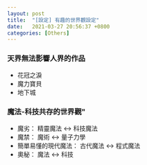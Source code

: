 ```yaml
---
layout: post
title:  "[設定] 有趣的世界觀設定"
date:   2021-03-27 20:56:37 +0800
categories: [Others]
---
```


### 天界無法影響人界的作品
* 花冠之淚
* 魔力寶貝
* 地下城

### 魔法-科技共存的世界觀"
* 魔劣： 精靈魔法 <-> 科技魔法
* 魔禁： 魔術 <-> 量子力學
* 簡單易懂的現代魔法： 古代魔法 <-> 程式魔法
* 奧秘： 魔法 <-> 科技
